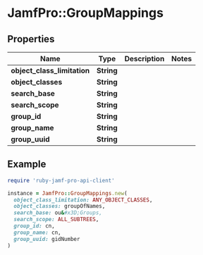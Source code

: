 # JamfPro::GroupMappings

## Properties

| Name | Type | Description | Notes |
| ---- | ---- | ----------- | ----- |
| **object_class_limitation** | **String** |  |  |
| **object_classes** | **String** |  |  |
| **search_base** | **String** |  |  |
| **search_scope** | **String** |  |  |
| **group_id** | **String** |  |  |
| **group_name** | **String** |  |  |
| **group_uuid** | **String** |  |  |

## Example

```ruby
require 'ruby-jamf-pro-api-client'

instance = JamfPro::GroupMappings.new(
  object_class_limitation: ANY_OBJECT_CLASSES,
  object_classes: groupOfNames,
  search_base: ou&#x3D;Groups,
  search_scope: ALL_SUBTREES,
  group_id: cn,
  group_name: cn,
  group_uuid: gidNumber
)
```


